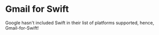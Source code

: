 # Gmail for Swift

Google hasn't included Swift in their list of platforms supported, hence, Gmail-for-Swift! 

